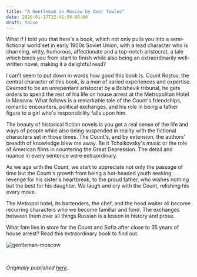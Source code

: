 ```yaml
---
title: "A Gentleman in Moscow by Amor Towles"
date: 2020-01-17T22:41:59-08:00
draft: false
---
```


What if I told you that here's a book, which not only pulls you into a semi-fictional world set in early 1900s Soviet Union, with a lead character who is charming, witty, humorous, affectionate and a top-notch aristocrat, a tale which binds you from start to finish while also being an extraordinarily well-written novel, making it a delightful read?

I can't seem to put down in words how good this book is. Count Rostov, the central character of this book, is a man of varied experiences and expertise. Deemed to be an unrepentant aristocrat by a Bolshevik tribunal, he gets orders to spend the rest of his life on house arrest at the Metropolitan Hotel in Moscow. What follows is a remarkable tale of the Count's friendships, romantic encounters, political exchanges, and his role in being a father figure to a girl who's responsibility falls upon him.

The beauty of historical fiction novels is you get a real sense of the life and ways of people while also being suspended in reality with the fictional characters set in those times. The Count's, and by extension, the authors' breadth of knowledge blew me away. Be it Tchaikovsky's music or the role of American films in countering the Great Depression. The detail and nuance in every sentence were extraordinary.

As we age with the Count, we start to appreciate not only the passage of time but the Count's growth from being a hot-headed youth seeking revenge for his sister's heartbreak, to the proud father, who wishes nothing but the best for his daughter. We laugh and cry with the Count, relishing his every move.

The Metropol hotel, its bartenders, the chef, and the head waiter all become recurring characters who we become familiar and fond. The exchanges between them over all things Russian is a lesson in history and prose.

What fate lies in store for the Count and Sofia after close to 35 years of house arrest? Read this extraordinary book to find out.

![gentleman-moscow](/gentleman-moscow.jpg)

&nbsp;&nbsp;

*Originally published [here](https://www.goodreads.com/review/show/3064769676).*